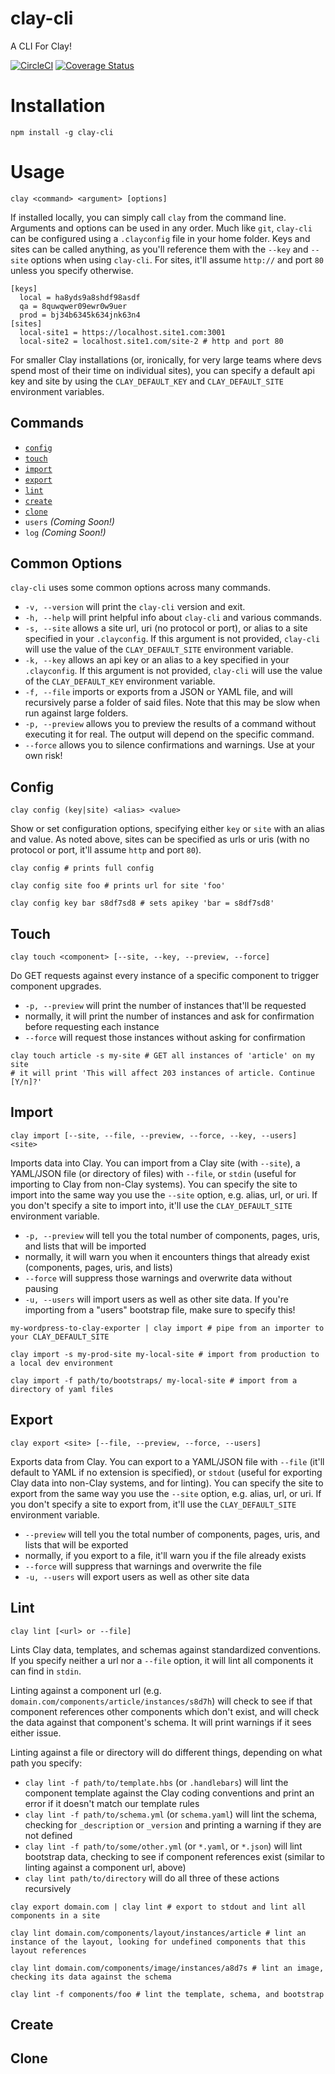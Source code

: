 # clay-cli
A CLI For Clay!

[![CircleCI](https://circleci.com/gh/nymag/clay-cli.svg?style=svg)](https://circleci.com/gh/nymag/clay-cli) [![Coverage Status](https://coveralls.io/repos/github/nymag/clay-cli/badge.svg?branch=master)](https://coveralls.io/github/nymag/clay-cli?branch=master)

# Installation

```
npm install -g clay-cli
```

# Usage

```
clay <command> <argument> [options]
```

If installed locally, you can simply call `clay` from the command line. Arguments and options can be used in any order. Much like `git`, `clay-cli` can be configured using a `.clayconfig` file in your home folder. Keys and sites can be called anything, as you'll reference them with the `--key` and `--site` options when using `clay-cli`. For sites, it'll assume `http://` and port `80` unless you specify otherwise.

```
[keys]
  local = ha8yds9a8shdf98asdf
  qa = 8quwqwer09ewr0w9uer
  prod = bj34b6345k634jnk63n4
[sites]
  local-site1 = https://localhost.site1.com:3001
  local-site2 = localhost.site1.com/site-2 # http and port 80
```

For smaller Clay installations (or, ironically, for very large teams where devs spend most of their time on individual sites), you can specify a default api key and site by using the `CLAY_DEFAULT_KEY` and `CLAY_DEFAULT_SITE` environment variables.

## Commands

* [`config`](https://github.com/nymag/clay-cli#config)
* [`touch`](https://github.com/nymag/clay-cli#touch)
* [`import`](https://github.com/nymag/clay-cli#import)
* [`export`](https://github.com/nymag/clay-cli#export)
* [`lint`](https://github.com/nymag/clay-cli#lint)
* [`create`](https://github.com/nymag/clay-cli#create)
* [`clone`](https://github.com/nymag/clay-cli#clone)
* `users` _(Coming Soon!)_
* `log` _(Coming Soon!)_

## Common Options

`clay-cli` uses some common options across many commands.

* `-v, --version` will print the `clay-cli` version and exit.
* `-h, --help` will print helpful info about `clay-cli` and various commands.
* `-s, --site` allows a site url, uri (no protocol or port), or alias to a site specified in your `.clayconfig`. If this argument is not provided, `clay-cli` will use the value of the `CLAY_DEFAULT_SITE` environment variable.
* `-k, --key` allows an api key or an alias to a key specified in your `.clayconfig`. If this argument is not provided, `clay-cli` will use the value of the `CLAY_DEFAULT_KEY` environment variable.
* `-f, --file` imports or exports from a JSON or YAML file, and will recursively parse a folder of said files. Note that this may be slow when run against large folders.
* `-p, --preview` allows you to preview the results of a command without executing it for real. The output will depend on the specific command.
* `--force` allows you to silence confirmations and warnings. Use at your own risk!

## Config

```
clay config (key|site) <alias> <value>
```

Show or set configuration options, specifying either `key` or `site` with an alias and value. As noted above, sites can be specified as urls or uris (with no protocol or port, it'll assume `http` and port `80`).

```
clay config # prints full config

clay config site foo # prints url for site 'foo'

clay config key bar s8df7sd8 # sets apikey 'bar = s8df7sd8'
```

## Touch

```
clay touch <component> [--site, --key, --preview, --force]
```

Do GET requests against every instance of a specific component to trigger component upgrades.

* `-p, --preview` will print the number of instances that'll be requested
* normally, it will print the number of instances and ask for confirmation before requesting each instance
* `--force` will request those instances without asking for confirmation

```
clay touch article -s my-site # GET all instances of 'article' on my site
# it will print 'This will affect 203 instances of article. Continue [Y/n]?'
```

## Import

```
clay import [--site, --file, --preview, --force, --key, --users] <site>
```

Imports data into Clay. You can import from a Clay site (with `--site`), a YAML/JSON file (or directory of files) with `--file`, or `stdin` (useful for importing to Clay from non-Clay systems). You can specify the site to import into the same way you use the `--site` option, e.g. alias, url, or uri. If you don't specify a site to import into, it'll use the `CLAY_DEFAULT_SITE` environment variable.

* `-p, --preview` will tell you the total number of components, pages, uris, and lists that will be imported
* normally, it will warn you when it encounters things that already exist (components, pages, uris, and lists)
* `--force` will suppress those warnings and overwrite data without pausing
* `-u, --users` will import users as well as other site data. If you're importing from a "users" bootstrap file, make sure to specify this!

```
my-wordpress-to-clay-exporter | clay import # pipe from an importer to your CLAY_DEFAULT_SITE

clay import -s my-prod-site my-local-site # import from production to a local dev environment

clay import -f path/to/bootstraps/ my-local-site # import from a directory of yaml files
```

## Export

```
clay export <site> [--file, --preview, --force, --users]
```

Exports data from Clay. You can export to a YAML/JSON file with `--file` (it'll default to YAML if no extension is specified), or `stdout` (useful for exporting Clay data into non-Clay systems, and for linting). You can specify the site to export from the same way you use the `--site` option, e.g. alias, url, or uri. If you don't specify a site to export from, it'll use the `CLAY_DEFAULT_SITE` environment variable.

* `--preview` will tell you the total number of components, pages, uris, and lists that will be exported
* normally, if you export to a file, it'll warn you if the file already exists
* `--force` will suppress that warnings and overwrite the file
* `-u, --users` will export users as well as other site data

## Lint

```
clay lint [<url> or --file]
```

Lints Clay data, templates, and schemas against standardized conventions. If you specify neither a url nor a `--file` option, it will lint all components it can find in `stdin`.

Linting against a component url (e.g. `domain.com/components/article/instances/s8d7h`) will check to see if that component references other components which don't exist, and will check the data against that component's schema. It will print warnings if it sees either issue.

Linting against a file or directory will do different things, depending on what path you specify:

* `clay lint -f path/to/template.hbs` (or `.handlebars`) will lint the component template against the Clay coding conventions and print an error if it doesn't match our template rules
* `clay lint -f path/to/schema.yml` (or `schema.yaml`) will lint the schema, checking for `_description` or `_version` and printing a warning if they are not defined
* `clay lint -f path/to/some/other.yml` (or `*.yaml`, or `*.json`) will lint bootstrap data, checking to see if component references exist (similar to linting against a component url, above)
* `clay lint path/to/directory` will do all three of these actions recursively

```
clay export domain.com | clay lint # export to stdout and lint all components in a site

clay lint domain.com/components/layout/instances/article # lint an instance of the layout, looking for undefined components that this layout references

clay lint domain.com/components/image/instances/a8d7s # lint an image, checking its data against the schema

clay lint -f components/foo # lint the template, schema, and bootstrap
```

## Create



## Clone
